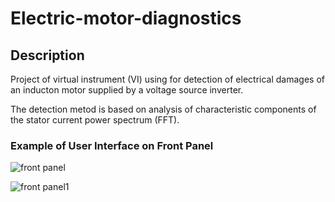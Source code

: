 # Electric-motor-diagnostics

## Description 

Project of virtual instrument (VI) using for detection of electrical damages of an inducton motor supplied by a voltage source inverter.

The detection metod is based on analysis of characteristic components of the stator current power spectrum (FFT).

### Example of User Interface on Front Panel

![front panel](https://user-images.githubusercontent.com/84718240/123261184-b6de5700-d4f6-11eb-9b03-704493e095c6.png)

![front panel1](https://user-images.githubusercontent.com/84718240/123260997-81d20480-d4f6-11eb-94c3-cad49b4cfd59.png)
